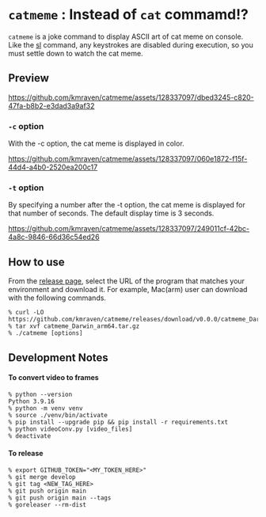 # `catmeme` : Instead of `cat` commamd!?
`catmeme` is a joke command to display ASCII art of cat meme on console.
Like the [sl](https://github.com/mtoyoda/sl) command, any keystrokes are disabled during execution, so you must settle down to watch the cat meme.

## Preview
https://github.com/kmraven/catmeme/assets/128337097/dbed3245-c820-47fa-b8b2-e3dad3a9af32

### `-c` option
With the -c option, the cat meme is displayed in color.  

https://github.com/kmraven/catmeme/assets/128337097/060e1872-f15f-44d4-a4b0-2520ea200c17

### `-t` option
By specifying a number after the -t option, the cat meme is displayed for that number of seconds.
The default display time is 3 seconds.  

https://github.com/kmraven/catmeme/assets/128337097/249011cf-42bc-4a8c-9846-66d36c54ed26

## How to use
From the [release page](https://github.com/kmraven/catmeme/releases), select the URL of the program that matches your environment and download it.
For example, Mac(arm) user can download with the following commands.
```
% curl -LO https://github.com/kmraven/catmeme/releases/download/v0.0.0/catmeme_Darwin_arm64.tar.gz
% tar xvf catmeme_Darwin_arm64.tar.gz
% ./catmeme [options]
```

## Development Notes
#### To convert video to frames
```
% python --version
Python 3.9.16
% python -m venv venv
% source ./venv/bin/activate
% pip install --upgrade pip && pip install -r requirements.txt
% python videoConv.py [video_files]
% deactivate
```

#### To release
```
% export GITHUB_TOKEN="<MY_TOKEN_HERE>"
% git merge develop
% git tag <NEW_TAG_HERE>
% git push origin main
% git push origin main --tags
% goreleaser --rm-dist
```
